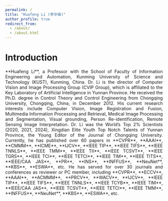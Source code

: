 ```yaml
---
permalink: /
title: "Huafeng Li (李华锋)"
author_profile: true
redirect_from: 
  - /about/
  - /about.html
---
```


<style>
.justify {
    text-align: justify;
}
</style>

Introduction
======

<p class="justify">
**Huafeng Li**, a Professor with the School of Faculty of Information Engineering and Automation, Kunming University of Science and Technology (KUST), Kunming, China. Dr. Li is the director of Computer Vision and Image Processing Group (CVIP Group), which is affiliated to the Key Laboratory of Artificial Intelligence in Yunnan Province. He received the Ph.D. degree in Control Theory and Control Engineering from Chongqing University, Chongqing, China, in December 2012. His current research interests include Computer Vision, Image Registration and Fusion, Multimedia Information Processing and Retrieval, Medical Image Processing and Segmentation, Visual grounding, Person Re-identification, Remote Sensing Image Interpretation. Dr. Li was the World’s Top 2% Scientists (2020, 2021, 2024), Xingdian Elite Youth Top Notch Talents of Yunnan Province, the Young Editor of the Journal of Chongqing University. Currently, he has published over 60 papers in **CVPR**, **AAAI**, **CMMM**, **ICME**, **IJCV**, **IEEE TIP**, **IEEE TIFS**, **IEEE TNNLS**, **IEEE TMM**, **IEEE TII**, **IEEE TCSVT**, **IEEE TGRS**, **IEEE TCI**, **IEEE TETCI**, **IEEE TIM**, **IEEE TITS**, **IEEE/CAA JAS**, **PR**, **INS**, **INFFUS**, **NeuNet**, **KBS**, **ESWA**, etc. He has served for over 30 journals and conferences as reviewer or PC member, including **CVPR**, **ECCV**, **AAAI**, **ACMMM**, **PRCV**, **WACV**, **IJCV**, **IEEE TIP**, **IEEE TIFS**, **IEEE TNNLS**, **IEEE TCYB**, **IEEE TIM**, **IEEE/CAA JAS**, **IEEE TCSVT**, **IEEE TETCI**, **IEEE TMM**, **INFFUS**, **NeuNet**, **KBS**, **ESWA**, etc.
</p>
